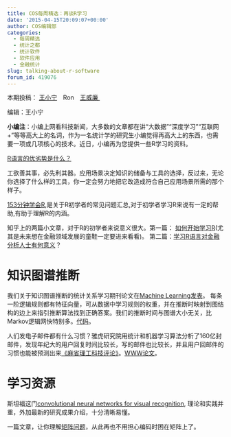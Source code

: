 ```yaml
---
title: COS每周精选：再谈R学习
date: '2015-04-15T20:09:07+00:00'
author: COS编辑部
categories:
  - 每周精选
  - 统计之都
  - 统计软件
  - 软件应用
  - 金融统计
slug: talking-about-r-software
forum_id: 419076
---
```


本期投稿： [王小宁](http://weibo.com/wangxiaoningtongxue/profile?rightmod=1&wvr=6&mod=personinfo)　Ron　[王威廉 ](http://weibo.com/u/1657470871?from=feed&loc=avatar)

编辑：王小宁

**小编注**：小编上网看科技新闻，大多数的文章都在讲“大数据”“深度学习”“互联网+”等等高大上的名词，作为一名统计学的研究生小编觉得再高大上的东西，也需要一项或几项核心的技术。近日，小编再为您提供一些R学习的资料。

[R语言的优劣势是什么？](http://www.thebigdata.cn/QiTa/13973.html)

工欲善其事，必先利其器。应用场景决定知识的储备与工具的选择，反过来，无论你选择了什么样的工具，你一定会努力地把它改造成符合自己应用场景所需的那个样子。

<!--more-->

[153分钟学会R](http://cran.r-project.org/doc/contrib/Liu-FAQ.pdf),是关于R初学者的常见问题汇总,对于初学者学习R来说有一定的帮助,有助于理解R的内涵。

知乎上的两篇小文章，对于R的初学者来说意义很大。第一篇： [如何开始学习R](http://www.zhihu.com/question/21654166)(尤其是未来想在金融领域发展的童鞋一定要进来看看)。 第二篇：[学习R语言对金融分析人士有何意义](http://www.zhihu.com/question/21030722)？

# 知识图谱推断

我们关于知识图谱推断的统计关系学习期刊论文在[Machine Learning发表](http://www.cs.cmu.edu/~yww/papers/ProPPR_MLJ_sub.pdf)。 每条一阶逻辑规则都有特征向量，可从数据中学习规则的权重，并在推断时映射到图结构的边上来指引推断算法找到正确答案。我们的推断时间与图谱大小无关，比Markov逻辑网快特别多。[代码](%20https://github.com/TeamCohen/ProPPR)。

人们发电子邮件都有什么习惯？雅虎研究院用统计和机器学习算法分析了160亿封邮件，发现年纪大的用户回复时间比较长，写的邮件也比较长，并且用户回邮件的习惯也能被预测出来[《麻省理工科技评论》](http://www.technologyreview.com/view/536586/machine-learning-algorithm-mines-16-billion-e-mails/)。[WWW论文](http://arxiv.org/pdf/1504.00704v1.pdf)。

# 学习资源

斯坦福这门[convolutional neural networks for visual recognition](http://cs231n.stanford.edu/syllabus.html), 理论和实践并重，外加最新的研究成果介绍，十分清晰易懂。

一篇文章，让你理解[矩阵问题](http://www.52cs.org/?p=175)，从此再也不用担心编码时困在矩阵上了。
